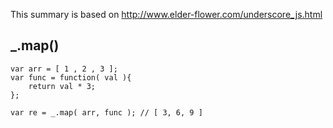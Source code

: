 This summary is based on
http://www.elder-flower.com/underscore_js.html

## _.map()

```
var arr = [ 1 , 2 , 3 ];
var func = function( val ){
	return val * 3;
};

var re = _.map( arr, func ); // [ 3, 6, 9 ]
```
